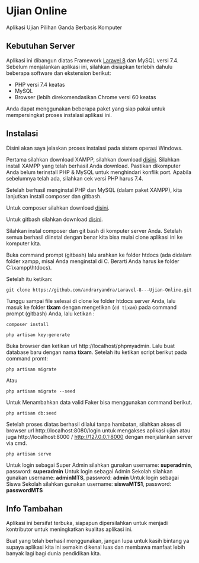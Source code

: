 # Ujian Online
Aplikasi Ujian Pilihan Ganda Berbasis Komputer

## Kebutuhan Server

Aplikasi ini dibangun diatas Framework <a href="https://laravel.com/docs/8.x" target="_blank" title="silahkan buka di tab baru, dengan klik kanan atau klik CTRL + clik">Laravel 8</a> dan MySQL versi 7.4. Sebelum menjalankan aplikasi ini, silahkan disiapkan terlebih dahulu beberapa software dan ekstension berikut:

- PHP versi 7.4 keatas
- MySQL
- Browser (lebih direkomendasikan Chrome versi 60 keatas

Anda dapat menggunakan beberapa paket yang siap pakai untuk mempersingkat proses instalasi aplikasi ini.

## Instalasi

Disini akan saya jelaskan proses instalasi pada sistem operasi Windows.

Pertama silahkan download XAMPP, silahkan download <a href="https://www.apachefriends.org/download.html" target="_blank" title="silahkan buka di tab baru, dengan klik kanan atau klik CTRL + clik">disini</a>.
Silahkan install XAMPP yang telah berhasil Anda download. Pastikan dikomputer Anda belum terinstall PHP & MySQL untuk menghindari konflik port. Apabila sebelumnya telah ada, silahkan cek versi PHP harus 7.4.

Setelah berhasil menginstal PHP dan MySQL (dalam paket XAMPP), kita lanjutkan install composer dan gitbash.

Untuk composer silahkan download <a href="https://getcomposer.org/download/" target="_blank" title="silahkan buka di tab baru, dengan klik kanan atau klik CTRL + clik">disini</a>.

Untuk gitbash silahkan download <a href="https://git-scm.com/downloads" target="_blank" title="silahkan buka di tab baru, dengan klik kanan atau klik CTRL + clik">disini</a>.

Silahkan instal composer dan git bash di komputer server Anda. Setelah semua berhasil diinstal dengan benar kita bisa mulai clone aplikasi ini ke komputer kita.

Buka command prompt (gitbash) lalu arahkan ke folder htdocs (ada didalam folder xampp, misal Anda menginstal di C. Berarti Anda harus ke folder C:\\xampp\htdocs).

Setelah itu ketikan:
```
git clone https://github.com/andraryandra/Laravel-8---Ujian-Online.git
```

Tunggu sampai file selesai di clone ke folder htdocs server Anda, lalu masuk ke folder <b>tixam</b> dengan mengetikan (```cd tixam```) pada command prompt (gitbash) Anda, lalu ketikan :

```
composer install
```

```
php artisan key:generate
```
Buka browser dan ketikan url http://localhost/phpmyadmin. Lalu buat database baru dengan nama <b>tixam</b>. Setelah itu ketikan script berikut pada command promt:
```
php artisan migrate
```
Atau
```
php artisan migrate --seed
```
Untuk Menambahkan data valid Faker bisa menggunakan command berikut.
```
php artisan db:seed
```

Setelah proses diatas berhasil dilalui tanpa hambatan, silahkan akses di browser url http://localhost:8080/login untuk mengakses aplikasi ujian atau juga http://localhost:8000 / http://127.0.0.1:8000 dengan menjalankan server via cmd.

```
php artisan serve
```

Untuk login sebagai Super Admin silahkan gunakan username: <b>superadmin</b>, password: <b>superadmin</b>
Untuk login sebagai Admin Sekolah silahkan gunakan username: <b>adminMTS</b>, password: <b>admin</b>
Untuk login sebagai Siswa Sekolah silahkan gunakan username: <b>siswaMTS1</b>, password: <b>passwordMTS</b>


## Info Tambahan

Aplikasi ini bersifat terbuka, siapapun dipersilahkan untuk menjadi kontributor untuk meningkatkan kualitas aplikasi ini.

Buat yang telah berhasil menggunakan, jangan lupa untuk kasih bintang ya supaya aplikasi kita ini semakin dikenal luas dan membawa manfaat lebih banyak lagi bagi dunia pendidikan kita.
